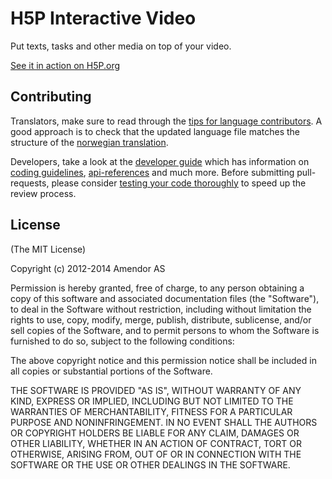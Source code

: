 # H5P Interactive Video

Put texts, tasks and other media on top of your video.

[See it in action on H5P.org](https://h5p.org/interactive-video)

## Contributing

Translators, make sure to read through the [tips for language contributors](https://h5p.org/contributing). A good approach is to check that the updated language file matches the structure of the [norwegian translation](language/nn.json).  

Developers, take a look at the [developer guide](https://h5p.org/developers) which has information on [coding guidelines](https://h5p.org/code-style), [api-references](https://h5p.org/documentation/api/H5P.html) and much more. Before submitting pull-requests, please consider [testing your code thoroughly](testplan.md) to speed up the review process.


## License

(The MIT License)

Copyright (c) 2012-2014 Amendor AS
 
Permission is hereby granted, free of charge, to any person obtaining a copy of this software and associated documentation files (the "Software"), to deal in the Software without restriction, including without limitation the rights to use, copy, modify, merge, publish, distribute, sublicense, and/or sell copies of the Software, and to permit persons to whom the Software is furnished to do so, subject to the following conditions:
 
The above copyright notice and this permission notice shall be included in all copies or substantial portions of the Software.
 
THE SOFTWARE IS PROVIDED "AS IS", WITHOUT WARRANTY OF ANY KIND, EXPRESS OR IMPLIED, INCLUDING BUT NOT LIMITED TO THE WARRANTIES OF MERCHANTABILITY, FITNESS FOR A PARTICULAR PURPOSE AND NONINFRINGEMENT. IN NO EVENT SHALL THE AUTHORS OR COPYRIGHT HOLDERS BE LIABLE FOR ANY CLAIM, DAMAGES OR OTHER LIABILITY, WHETHER IN AN ACTION OF CONTRACT, TORT OR OTHERWISE, ARISING FROM, OUT OF OR IN CONNECTION WITH THE SOFTWARE OR THE USE OR OTHER DEALINGS IN THE SOFTWARE.

